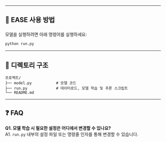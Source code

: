 
---

## 🚀 EASE 사용 방법

### 
모델을 실행하려면 아래 명령어를 실행하세요:

```bash
python run.py
```


---

## 📂 디렉토리 구조

```
프로젝트/
├── model.py           # 모델 코드
├── run.py             # 데이터로드, 모델 학습 및 추론 스크립트
└── README.md        
```


---

## ❓ FAQ

**Q1. 모델 학습 시 필요한 설정은 어디에서 변경할 수 있나요?**  
A1. `run.py` 내부의 설정 파일 또는 명령줄 인자를 통해 변경할 수 있습니다.